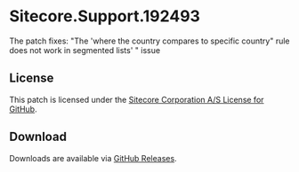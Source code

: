 # Sitecore.Support.192493
The patch fixes: &quot;The 'where the country compares to specific country&quot; rule does not work in segmented lists' &quot; issue

## License  
This patch is licensed under the [Sitecore Corporation A/S License for GitHub](https://github.com/sitecoresupport/Sitecore.Support.192493/blob/master/LICENSE).  

## Download  
Downloads are available via [GitHub Releases](https://github.com/sitecoresupport/Sitecore.Support.192493/releases).  
